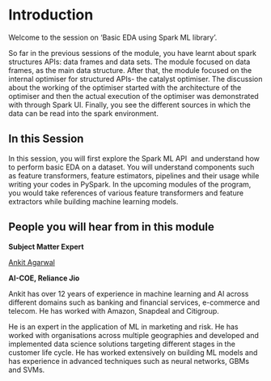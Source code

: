 # Introduction

Welcome to the session on ‘Basic EDA using Spark ML library’.

So far in the previous sessions of the module, you have learnt about spark structures APIs: data frames and data sets. The module focused on data frames, as the main data structure. After that, the module focused on the internal optimiser for structured APIs- the catalyst optimiser. The discussion about the working of the optimiser started with the architecture of the optimiser and then the actual execution of the optimiser was demonstrated with through Spark UI. Finally, you see the different sources in which the data can be read into the spark environment.

## In this Session

In this session, you will first explore the Spark ML API  and understand how to perform basic EDA on a dataset. You will understand components such as feature transformers, feature estimators, pipelines and their usage while writing your codes in PySpark. In the upcoming modules of the program, you would take references of various feature transformers and feature extractors while building machine learning models.

## People you will hear from in this module

**Subject Matter Expert**

[Ankit Agarwal](https://www.linkedin.com/in/ankit-agarwal-4333248/)

**AI-COE, Reliance Jio**

Ankit has over 12 years of experience in machine learning and AI across different domains such as banking and financial services, e-commerce and telecom. He has worked with Amazon, Snapdeal and Citigroup.

He is an expert in the application of ML in marketing and risk. He has worked with organisations across multiple geographies and developed and implemented data science solutions targeting different stages in the customer life cycle. He has worked extensively on building ML models and has experience in advanced techniques such as neural networks, GBMs and SVMs.
